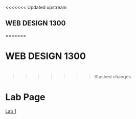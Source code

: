<<<<<<< Updated upstream
## WEB DESIGN 1300 

=======
# WEB DESIGN 1300 
#
>>>>>>> Stashed changes
<h1>Lab Page</h1> 

<a href="Lab1_/index.html" target="_blank">Lab 1</a>


